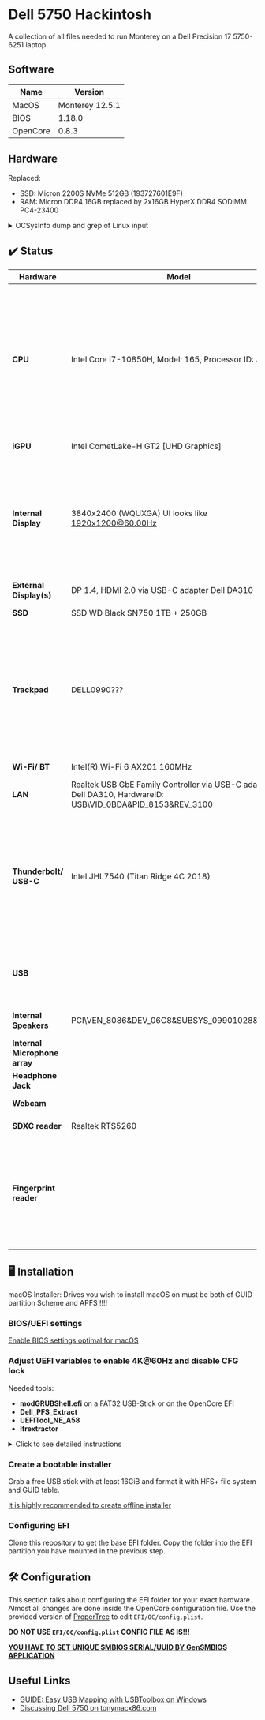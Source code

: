 # Dell 5750 Hackintosh

A collection of all files needed to run Monterey on a Dell Precision 17 5750-6251 laptop.

## Software

| Name  | Version |
| ------------- | ------------- |
| MacOS  | Monterey 12.5.1  |
| BIOS  | 1.18.0  |
| OpenCore  | 0.8.3  |

## Hardware

Replaced:
* SSD: Micron 2200S NVMe 512GB (193727601E9F)
* RAM: Micron DDR4 16GB replaced by 2x16GB HyperX DDR4 SODIMM PC4-23400

<details>
  <summary>OCSysInfo dump and grep of Linux input</summary>

```
─ CPU
  └── Intel(R) Core(TM) i7-10850H CPU @ 2.70GHz
      ├── Cores: 6
      ├── Threads: 12
      ├── SSE: SSE4.2
      ├── SSSE3: Supported
      └── Codename: Comet Lake

─ Motherboard
  ├── Model: 0DHP00
  └── Manufacturer: Dell Inc.

─ GPU
  ├── NVIDIA Quadro RTX 3000 with Max-Q Design
  │   ├── Device ID: 0x1F36
  │   ├── Vendor: 0x10DE
  │   ├── PCI Path: PciRoot(0x0)/Pci(0x1,0x0)/Pci(0x0,0x0)
  │   └── ACPI Path: \_SB.PCI0.PEG0.PEGP
  └── Intel(R) UHD Graphics
      ├── Device ID: 0x9BC4
      ├── Vendor: 0x8086
      ├── PCI Path: PciRoot(0x0)/Pci(0x2,0x0)
      └── ACPI Path: \_SB.PCI0.GFX0

─ Memory
  ├── KHX2933C17S4/16G (Part-Number)
  │   ├── Type: DDR4
  │   ├── Slot
  │   │   ├── Bank: 
  │   │   └── Channel: DIMM A
  │   ├── Frequency (MHz): 2933 MHz
  │   ├── Manufacturer: 019800000000
  │   └── Capacity: 16384MB
  └── KHX2933C17S4/16G (Part-Number)
      ├── Type: DDR4
      ├── Slot
      │   ├── Bank: 
      │   └── Channel: DIMM B
      ├── Frequency (MHz): 2933 MHz
      ├── Manufacturer: 019800000000
      └── Capacity: 16384MB

─ Network
  ├── Comet Lake PCH CNVi WiFi
  │   ├── Device ID: 0x06F0
  │   ├── Vendor: 0x8086
  │   ├── PCI Path: PciRoot(0x0)/Pci(0x14,0x3)
  │   └── ACPI Path: \_SB.PCI0.CNVW
  └── Unknown Network Controller
      ├── Device ID: 0x8153
      └── Vendor: 0x0BDA

─ Audio
  ├── Intel(R) Display Audio
  │   ├── Device ID: 0x280B
  │   └── Vendor: 0x8086
  ├── G70 [GeForce 7800 GS]
  │   ├── Device ID: 0x0093
  │   └── Vendor: 0x10DE
  └── Unknown Sound Device
      ├── Device ID: 0xAE35
      └── Vendor: 0x8086

─ Input
  ├── USB Input Device (USB)
  │   ├── Product ID: 0x301D
  │   └── Vendor ID: 0x413C
  └── HID-compliant mouse
      ├── Product ID: 0x301D
      └── Vendor ID: 0x413C

─ Storage
  ├── WDS250G3X0C-00SJG0
  │   ├── Type: NVMe
  │   ├── Connector: PCI Express
  │   └── Location: Internal
  └── WDS100T3X0C-00SJG0
      ├── Type: NVMe
      ├── Connector: PCI Express
      └── Location: Internal

```

```
$ dmesg | grep -i input
[    0.473883] input: Lid Switch as /devices/LNXSYSTM:00/LNXSYBUS:00/PNP0C0D:00/input/input0
[    0.473931] input: Power Button as /devices/LNXSYSTM:00/LNXSYBUS:00/PNP0C0C:00/input/input1
[    0.473972] input: Sleep Button as /devices/LNXSYSTM:00/LNXSYBUS:00/PNP0C0E:00/input/input2
[    0.511167] input: AT Translated Set 2 keyboard as /devices/platform/i8042/serio0/input/input3
[    1.053653] input: ELAN2097:00 04F3:2A15 Touchscreen as /devices/pci0000:00/0000:00:15.0/i2c_designware.0/i2c-2/i2c-ELAN2097:00/0018:04F3:2A15.0001/input/input6
[    1.053718] input: ELAN2097:00 04F3:2A15 as /devices/pci0000:00/0000:00:15.0/i2c_designware.0/i2c-2/i2c-ELAN2097:00/0018:04F3:2A15.0001/input/input7
[    1.053748] input: ELAN2097:00 04F3:2A15 as /devices/pci0000:00/0000:00:15.0/i2c_designware.0/i2c-2/i2c-ELAN2097:00/0018:04F3:2A15.0001/input/input8
[    1.053793] hid-generic 0018:04F3:2A15.0001: input,hidraw0: I2C HID v1.00 Device [ELAN2097:00 04F3:2A15] on i2c-ELAN2097:00
[    1.083513] input: DELL0990:00 04F3:311C Mouse as /devices/pci0000:00/0000:00:15.1/i2c_designware.1/i2c-3/i2c-DELL0990:00/0018:04F3:311C.0002/input/input10
[    1.083587] input: DELL0990:00 04F3:311C Touchpad as /devices/pci0000:00/0000:00:15.1/i2c_designware.1/i2c-3/i2c-DELL0990:00/0018:04F3:311C.0002/input/input11
[    1.083655] hid-generic 0018:04F3:311C.0002: input,hidraw1: I2C HID v1.00 Mouse [DELL0990:00 04F3:311C] on i2c-DELL0990:00
[    1.693895] input: PS/2 Generic Mouse as /devices/platform/i8042/serio1/input/input5
[    2.877895] input: Intel HID events as /devices/platform/INT33D5:00/input/input13
[    2.958626] input: Dell Dell Universal Receiver as /devices/pci0000:00/0000:00:14.0/usb1/1-8/1-8.2/1-8.2:1.0/0003:413C:301D.0005/input/input14
[    3.032075] input: Integrated_Webcam_HD: Integrate as /devices/pci0000:00/0000:00:14.0/usb1/1-5/1-5:1.0/input/input15
[    3.079884] hid-generic 0003:413C:301D.0005: input,hidraw2: USB HID v1.11 Keyboard [Dell Dell Universal Receiver] on usb-0000:00:14.0-8.2/input0
[    3.082025] input: Dell Dell Universal Receiver Mouse as /devices/pci0000:00/0000:00:14.0/usb1/1-8/1-8.2/1-8.2:1.1/0003:413C:301D.0006/input/input16
[    3.391806] input: Dell Dell Universal Receiver Consumer Control as /devices/pci0000:00/0000:00:14.0/usb1/1-8/1-8.2/1-8.2:1.1/0003:413C:301D.0006/input/input17
[    3.399622] input: ELAN2097:00 04F3:2A15 as /devices/pci0000:00/0000:00:15.0/i2c_designware.0/i2c-2/i2c-ELAN2097:00/0018:04F3:2A15.0001/input/input19
[    3.401266] input: Integrated_Webcam_HD: Integrate as /devices/pci0000:00/0000:00:14.0/usb1/1-5/1-5:1.2/input/input23
[    3.451696] input: Dell Dell Universal Receiver System Control as /devices/pci0000:00/0000:00:14.0/usb1/1-8/1-8.2/1-8.2:1.1/0003:413C:301D.0006/input/input18
[    3.451738] hid-generic 0003:413C:301D.0006: input,hidraw0: USB HID v1.11 Mouse [Dell Dell Universal Receiver] on usb-0000:00:14.0-8.2/input1
[    3.451787] input: ELAN2097:00 04F3:2A15 UNKNOWN as /devices/pci0000:00/0000:00:15.0/i2c_designware.0/i2c-2/i2c-ELAN2097:00/0018:04F3:2A15.0001/input/input20
[    3.452009] input: ELAN2097:00 04F3:2A15 UNKNOWN as /devices/pci0000:00/0000:00:15.0/i2c_designware.0/i2c-2/i2c-ELAN2097:00/0018:04F3:2A15.0001/input/input21
[    3.452344] hid-multitouch 0018:04F3:2A15.0001: input,hidraw3: I2C HID v1.00 Device [ELAN2097:00 04F3:2A15] on i2c-ELAN2097:00
[    3.453162] hid-generic 0003:413C:301D.0007: hiddev0,hidraw4: USB HID v1.11 Device [Dell Dell Universal Receiver] on usb-0000:00:14.0-8.2/input2
[    3.590826] input: Dell WMI hotkeys as /devices/platform/PNP0C14:03/wmi_bus/wmi_bus-PNP0C14:03/9DBB5994-A997-11DA-B012-B622A1EF5492/input/input24
[    3.670479] input: HDA NVidia HDMI/DP,pcm=3 as /devices/pci0000:00/0000:00:01.0/0000:01:00.1/sound/card0/input25
[    3.801055] input: HDA NVidia HDMI/DP,pcm=7 as /devices/pci0000:00/0000:00:01.0/0000:01:00.1/sound/card0/input26
[    3.801117] input: HDA NVidia HDMI/DP,pcm=8 as /devices/pci0000:00/0000:00:01.0/0000:01:00.1/sound/card0/input27
[    3.801166] input: HDA NVidia HDMI/DP,pcm=9 as /devices/pci0000:00/0000:00:01.0/0000:01:00.1/sound/card0/input28
[    3.801203] input: HDA NVidia HDMI/DP,pcm=10 as /devices/pci0000:00/0000:00:01.0/0000:01:00.1/sound/card0/input29
[    3.801252] input: HDA NVidia HDMI/DP,pcm=11 as /devices/pci0000:00/0000:00:01.0/0000:01:00.1/sound/card0/input30
[    3.801299] input: HDA NVidia HDMI/DP,pcm=12 as /devices/pci0000:00/0000:00:01.0/0000:01:00.1/sound/card0/input31
[    3.809030] input: DELL0990:00 04F3:311C Mouse as /devices/pci0000:00/0000:00:15.1/i2c_designware.1/i2c-3/i2c-DELL0990:00/0018:04F3:311C.0002/input/input32
[    3.809098] input: DELL0990:00 04F3:311C Touchpad as /devices/pci0000:00/0000:00:15.1/i2c_designware.1/i2c-3/i2c-DELL0990:00/0018:04F3:311C.0002/input/input33
[    3.809148] hid-multitouch 0018:04F3:311C.0002: input,hidraw1: I2C HID v1.00 Mouse [DELL0990:00 04F3:311C] on i2c-DELL0990:00
[    4.503940] input: Video Bus as /devices/LNXSYSTM:00/LNXSYBUS:00/PNP0A08:00/device:00/LNXVIDEO:00/input/input35
[    4.534681] input: Video Bus as /devices/LNXSYSTM:00/LNXSYBUS:00/PNP0A08:00/LNXVIDEO:01/input/input36
[    5.435866] input: sof-soundwire Headset Jack as /devices/pci0000:00/0000:00:1f.3/sof_sdw/sound/card1/input37
[    5.435956] input: sof-soundwire HDMI/DP,pcm=5 as /devices/pci0000:00/0000:00:1f.3/sof_sdw/sound/card1/input38
[    5.435989] input: sof-soundwire HDMI/DP,pcm=6 as /devices/pci0000:00/0000:00:1f.3/sof_sdw/sound/card1/input39
[    5.436034] input: sof-soundwire HDMI/DP,pcm=7 as /devices/pci0000:00/0000:00:1f.3/sof_sdw/sound/card1/input40
[   12.243060] rfkill: input handler disabled
[  912.641166] input: Dell Dell Universal Receiver as /devices/pci0000:00/0000:00:14.0/usb1/1-8/1-8.2/1-8.2:1.0/0003:413C:301D.0008/input/input41
[  912.698389] hid-generic 0003:413C:301D.0008: input,hidraw0: USB HID v1.11 Keyboard [Dell Dell Universal Receiver] on usb-0000:00:14.0-8.2/input0
[  912.700621] input: Dell Dell Universal Receiver Mouse as /devices/pci0000:00/0000:00:14.0/usb1/1-8/1-8.2/1-8.2:1.1/0003:413C:301D.0009/input/input42
[  912.700815] input: Dell Dell Universal Receiver Consumer Control as /devices/pci0000:00/0000:00:14.0/usb1/1-8/1-8.2/1-8.2:1.1/0003:413C:301D.0009/input/input43
[  912.758348] input: Dell Dell Universal Receiver System Control as /devices/pci0000:00/0000:00:14.0/usb1/1-8/1-8.2/1-8.2:1.1/0003:413C:301D.0009/input/input44
[  912.758709] hid-generic 0003:413C:301D.0009: input,hidraw2: USB HID v1.11 Mouse [Dell Dell Universal Receiver] on usb-0000:00:14.0-8.2/input1
[  912.760513] hid-generic 0003:413C:301D.000A: hiddev0,hidraw4: USB HID v1.11 Device [Dell Dell Universal Receiver] on usb-0000:00:14.0-8.2/input2
```

</details>


## ✔️ Status
| Hardware | Model | Status | Comments |
| ------------- | ------------- | ------------- | ------------- |
| **CPU** | Intel Core i7-10850H, Model: 165, Processor ID: A0652 | ✅ Working | It seems power management working. I didn't use CPUFriend kext and left default LFM value (1300Mhz) although BIOS states that min clock speed is 800 mhz. |
| **iGPU** | Intel CometLake-H GT2 [UHD Graphics] | ✅ Working | 1536 Mb of VRAM |
| **Internal Display** | 3840x2400 (WQUXGA) UI looks like 1920x1200@60.00Hz | ✅ Working | Internal eDP display fully working including Touchscreen (ELAN?) and Backlight control. Automatically Adjust Brightness (NO)|
| **External Display(s)** | DP 1.4, HDMI 2.0 via USB-C adapter Dell DA310 | ❌ Not Tested | |
| **SSD** | SSD WD Black SN750 1TB + 250GB | ✅ Working |
| **Trackpad** | DELL0990??? | ✅ Working | Working with full gesture support (5 fingers) ~~but the hardware buttons are not working. You can use left/right click with touch tap (change in settings).~~ |
| **Wi-Fi/ BT** | Intel(R) Wi-Fi 6 AX201 160MHz | ✅ Working | |
| **LAN** | Realtek USB GbE Family Controller via USB-C adapter Dell DA310, HardwareID: USB\VID_0BDA&PID_8153&REV_3100 | ✅ Working | |
| **Thunderbolt/ USB-C** | Intel JHL7540 (Titan Ridge 4C 2018) | ✅ Working | USB-C charging works. Thunderbolt and USB-C devices are working. Tested with a Dell DA310 Thunderbolt Dock and an USB-C storage. |
| **USB** | | ✅ Working | All Ports fully working with USB 2.0, 3.0 and 3.1 (Gen1) speed |
| **Internal Speakers** | PCI\VEN_8086&DEV_06C8&SUBSYS_09901028&REV_00 | ❌ Not Working | 0x06C8 Not supported by AppleALC |
| **Internal Microphone array** | | ❌ Not Working |
| **Headphone Jack** | | ❌ Not Working | |
| **Webcam** | | ✅ Working |
| **SDXC reader** | Realtek RTS5260 | ✅ Working |
| **Fingerprint reader** | | ❌ Not working | Will never work, because of MacBooks with TouchID and T2 chip and proprietary Windows drivers for Dell. |


## 🖥 Installation

macOS Installer: Drives you wish to install macOS on must be both of GUID partition Scheme and APFS !!!!

### BIOS/UEFI settings

[Enable BIOS settings optimal for macOS](https://dortania.github.io/OpenCore-Install-Guide/config.plist/comet-lake.html#intel-bios-settings)

### Adjust UEFI variables to enable 4K@60Hz and disable CFG lock

Needed tools:

* **modGRUBShell.efi** on a FAT32 USB-Stick or on the OpenCore EFI  
* **Dell_PFS_Extract**
* **UEFITool_NE_A58**
* **Ifrextractor**

<details>
  <summary>Click to see detailed instructions</summary>

#### Increase DVMT Pre-Allocated up to 64Mb

1. Download your BIOS flash program via Dell (search for your model, then click `Drivers and Downloads` and filter for `BIOS`)
2. Dell_PFS_Extract: Select folder containing your Dell .exe file (This will extract the raw BIOS .bin file)
  ```
  $ Dell_PFS_Extract.py XPS_17_9700_Precision_5750_1.18.0.exe

  Dell PFS Update Extractor v5.1

  *** XPS_17_9700_Precision_5750_1.18.0.exe

      Extracted Dell PFS 1 > XPS_17_9700_Precision_5750_1.18.0 > Utilities section!

      Extracted Dell PFS 1 > XPS_17_9700_Precision_5750_1.18.0 > Firmware section!

  Done!
  ```   
3. UEFITool_NE_A58: Open `1 System BIOS with BIOS Guard vx.x.x.bin` and export the `Setup` IFR section
  ```
  $ UEFITool ./XPS_17_9700_Precision_5750_1.18.0.exe_extracted/Firmware/1\ XPS_17_9700_Precision_5750_1.18.0\ --\ 1\ System\ BIOS\ with\ BiosGuard\ v1.18.0.bin

  CTRL+F -> Text (Unicode  checked) : "CFG Lock" or "DVMT"

  right click on "PE32 image section" > Extract as is > Section_PE32_image_E6A7A1CE-5881-4B49-80BE-69C91811685C_Setup.sct
  ```

4. Ifrextractor: Use `Section_PE32_image_E6A7A1CE-5881-4B49-80BE-69C91811685C_Setup.sct` as input file and write output to `Section_PE32_image_Setup IFR.txt`
  ```
  $ ifrextract Section_PE32_image_E6A7A1CE-5881-4B49-80BE-69C91811685C_Setup.sct Section_PE32_image_Setup IFR.txt

  find "CFG Lock" or "DVMT Pre-Allocated" inside setup.txt
  ```

5. Find variables by their name in the .txt file via Ctrl + F (e.g. DVMT or CFG)

  The line should be something like this for "DVMT Pre-Allocated":

  ```
  One Of: DVMT Pre-Allocated, VarStoreInfo (VarOffset/VarName): 0xF5, VarStore: 0x2, QuestionId: 0x29C, Size: 1, Min: 0x0, Max 0xFE, Step: 0x0 {05 91 96 12 A9 12 9C 02 02 00 F5 00 10 10 00 FE 00}
  
Default: DefaultId: 0x0, Value (8 bit): 0x1 {5B 06 00 00 00 01}                                                                                                                     
One Of Option: 0M, Value (8 bit): 0x0 {09 07 97 12 00 00 00}                                                                                                                        
One Of Option: 32M, Value (8 bit): 0x1 {09 07 98 12 00 00 01}                                                                                                                       
One Of Option: 64M, Value (8 bit): 0x2 {09 07 99 12 00 00 02}                                                                                                                       
One Of Option: 4M, Value (8 bit): 0xF0 {09 07 9A 12 00 00 F0}                                                                                                                       
One Of Option: 8M, Value (8 bit): 0xF1 {09 07 9B 12 00 00 F1}                                                                                                                       
One Of Option: 12M, Value (8 bit): 0xF2 {09 07 9C 12 00 00 F2}                                                                                                                      
One Of Option: 16M, Value (8 bit): 0xF3 {09 07 9D 12 00 00 F3}                                                                                                                      
One Of Option: 20M, Value (8 bit): 0xF4 {09 07 9E 12 00 00 F4}                                                                                                                      
One Of Option: 24M, Value (8 bit): 0xF5 {09 07 9F 12 00 00 F5}                                                                                                                      
One Of Option: 28M, Value (8 bit): 0xF6 {09 07 A0 12 00 00 F6}                                                                                                                      
One Of Option: 32M/F7, Value (8 bit): 0xF7 {09 07 A1 12 00 00 F7}                                                                                                                   
One Of Option: 36M, Value (8 bit): 0xF8 {09 07 A2 12 00 00 F8}                                                                                                                      
One Of Option: 40M, Value (8 bit): 0xF9 {09 07 A3 12 00 00 F9}                                                                                                                      
One Of Option: 44M, Value (8 bit): 0xFA {09 07 A4 12 00 00 FA}                                                                                                                      
One Of Option: 48M, Value (8 bit): 0xFB {09 07 A5 12 00 00 FB}                                                                                                                      
One Of Option: 52M, Value (8 bit): 0xFC {09 07 A6 12 00 00 FC}                                                                                                                      
One Of Option: 56M, Value (8 bit): 0xFD {09 07 A7 12 00 00 FD}                                                                                                                      
One Of Option: 60M, Value (8 bit): 0xFE {09 07 A8 12 00 00 FE}               
  ```
    
Important data (you may have different values):
  * **VarStore: 0x2** - ID of VarStore name
  * **VarStoreInfo (VarOffset/VarName): 0xF5** - Offset in VarStore
  * **Size: 1** - variable size ???
  * One Of Option: 64M, Value (8 bit): **0x2** {09 07 99 12 00 00 02} - value for 64Mb (default = 32M)

For some BIOS versions (including mine) it is needed to find correct VarStore name by ID taken from above important data. In my case search line is "VarStoreId: 0x2":

```
VarStoreEFI: VarStoreId: 0x2 [72C5E28C-7783-43A1-8767-FAD73FCCAFA4], Attrubutes: 7, Size: 30F, Name: SaSetup {26 22 02 00 8C E2 C5 72 83 77 A1 43 87 67 FA D7 3F CC AF A4 07 00 00 00 0F 03 53 61 53 65 74 75 70 00}
```

**SaSetup** - name of 0xF5 variable found by "VarStoreId: 0x2" search line

6. Run the Modified GRUB Shell and write the following command (setup_var_cv): **setup_var_cv SaSetup 0xF5 0x01 0x2**

  ```
  setup_var_cv nameOfVarStore offsetInVarStore [optional variable size] [optional value to write]
  ```
  Reboot your computer and check.

#### Do the same to disable CFG lock

The line should be something like this for "CFG Lock":

```
One Of: CFG Lock, VarStoreInfo (VarOffset/VarName): 0x3E, VarStore: 0x3, QuestionId: 0x166, Size: 1, Min: 0x0, Max 0x1, Step: 0x0 {05 91 AD 03 AE 03 66 01 03 00 3E 00 10 10 00 01 00}
	One Of Option: Disabled, Value (8 bit): 0x0 {09 07 04 00 00 00 00}
	One Of Option: Enabled, Value (8 bit): 0x1 (default) {09 07 03 00 30 00 01}
End One Of {29 02}
```

Important data (you may have different values):
  * **VarStore: 0x3** - ID of VarStore name
  * **VarStoreInfo (VarOffset/VarName): 0x3E** - Offset in VarStore
  * **Size: 1** - variable size ???
  * One Of Option: Disabled, Value (8 bit): **0x0** {09 07 04 00 00 00 00} - value to disable CFG Lock

Find correct VarStore name by ID from above important data. In my case search line is "VarStoreId: 0x3":

```
VarStoreEFI: VarStoreId: 0x3 [B08F97FF-E6E8-4193-A997-5E9E9B0ADB32], Attrubutes: 7, Size: 334, Name: CpuSetup {26 23 03 00 FF 97 8F B0 E8 E6 93 41 A9 97 5E 9E 9B 0A DB 32 07 00 00 00 34 03 43 70 75 53 65 74 75 70 00}
```

**CpuSetup** - name of 0x3E variable found by "VarStoreId: 0x3" search line

Run the Modified GRUB Shell and write the following command: **setup_var_cv CpuSetup 0x3E 0x01 0x0**

Reboot your computer and check.

</details>

### Create a bootable installer
Grab a free USB stick with at least 16GiB and format it with HFS+ file system and GUID table.

[It is highly recommended to create offline installer](https://dortania.github.io/OpenCore-Install-Guide/installer-guide/)

### Configuring EFI
Clone this repository to get the base EFI folder. Copy the folder into the EFI partition you have mounted in the previous step.


## 🛠 Configuration
This section talks about configuring the EFI folder for your exact hardware.
Almost all changes are done inside the OpenCore configuration file. Use the provided version of [ProperTree](https://github.com/corpnewt/ProperTree) to edit `EFI/OC/config.plist`.

**DO NOT USE `EFI/OC/config.plist` CONFIG FILE AS IS!!!**

**[YOU HAVE TO SET UNIQUE SMBIOS SERIAL/UUID BY GenSMBIOS APPLICATION](https://dortania.github.io/OpenCore-Install-Guide/config-laptop.plist/coffee-lake-plus.html#platforminfo)**


## Useful Links
- [GUIDE: Easy USB Mapping with USBToolbox on Windows](https://www.reddit.com/r/hackintosh/comments/ta1ef4/guide_easy_usb_mapping_with_usbtoolbox_on_windows/)
- [Discussing Dell 5750 on tonymacx86.com](https://www.tonymacx86.com/threads/help-dell-5750-i7-10850h-comet-lake-10th-generation.319861/)
